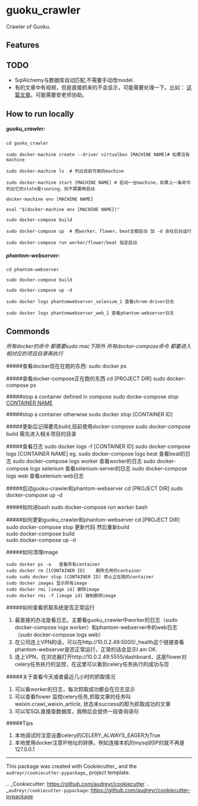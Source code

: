 # guoku_crawler

Crawler of Guoku.


Features
--------

TODO
--------

* SqlAlchemy与数据库自动匹配,不需要手动改model.
* 有的文章中有视频，但是直接抓来的不会显示，可能需要处理一下。比如：
  [这篇文章](http://www.guoku.com/articles/4553/)。可能需要安老师协助。


How to run locally
--------

##### guoku_crawler:

    cd guoku_crawler 
    
    sudo docker-machine create --driver virtualbox [MACHINE NAME]# 如果没有machine

    sudo docker-machine ls  # 列出目前可用的machine
    
    sudo docker-machine start [MACHINE NAME] # 启动一台machine，如果上一条命令列出它的state是running，则不需要再启动
    
    docker-machine env [MACHINE NAME]
    
    eval "$(docker-machine env [MACHINE NAME])"
    
    sudo docker-compose build
    
    sudo docker-compose up  # 把worker、flower、beat全都启动 加 -d 会在后台运行
    
    sudo docker-compose run worker/flower/beat 指定启动

##### phantom-webserver:
    cd phantom-webserver
    
    sudo docker-compose build
    
    sudo docker-compose up -d
    
    sudo docker logs phantomwebserver_selenium_1 查看chrom-driver日志
    
    sudo docker logs phantomwebserver_web_1 查看phantom-webserver日志

Commonds
--------


*所有docker的命令 都需要sudo mac下除外*
*所有docker-compose命令 都要进入相对应的项目目录再执行*

#####查看docker现在在跑的东西:
    sudo docker ps
    
#####查看docker-compose正在跑的东西
    cd [PROJECT DIR]
    sudo docker-compose ps
    
#####stop a container defined in compose
    sudo docke-compose stop [CONTAINER NAME](上一条命令的结果中第一列)
    
#####stop a container otherwise
    sudo docker stop [CONTAINER ID]

#####更新后记得要先build,目前使用docker-compose
    sudo docker-compose build   需先进入相关项目的目录


#####查看日志
    sudo docker logs -f [CONTAINER ID]
    sudo docker-compose logs [CONTAINER NAME]
    eg. sudo docker-compose logs beat 查看beat的日志
        sudo docker-compose logs worker 查看worker的日志
        sudo docker-compose logs selenium 查看selenium-server的日志
        sudo docker-compose logs web  查看selenium web日志
    
#####启动guoku-crawler和phantom-webserver
    cd [PROJECT DIR]
    sudo docker-compose up -d
    
#####如何进bash
    sudo docker-compose run worker bash
    
#####如何更新guoku_crawler和phantom-webserver
    cd [PROJECT DIR]    
    sudo docker-compose stop 
    更新代码 然后重新build  
    sudo docker-compose build   
    sudo docker-compose up -d

#####如何清理image

    sudo docker ps -a   查看所有container
    sudo docker rm [[CONTAINER ID]    删除无用的container
    sudo sudo docker stop [CONTAINER ID] 停止正在跑的container
    sudo docker images 显示所有image
    sudo docker rmi [image id] 删除image
    sudo docker rmi -f [image id] 强制删除image
    
#####如何查看抓取系统是否正常运行
1. 最直接的办法是看日志，主要看guoku_crawler中worker的日志（sudo docker-compose logs worker）和phantom-webserver中的web日志（sudo docker-compose logs web）
2. 在公司连上VPN的话，可以在http://10.0.2.49:5000/_health这个链接查看phantom-webserver是否正常运行，正常的话会显示I am OK.
3. 连上VPN，在浏览器打开http://10.0.2.49:5555/dashboard，这是flower对celery任务执行的监控，在这里可以看到celery任务执行的成功与否

#####关于查看今天或者最近几小时的抓取情况
1. 可以看worker的日志，每次抓取成功都会在日志显示
2. 可以查看flower 监控celery任务,抓取文章的任务叫weixin.crawl_weixin_article, 状态未success的即为抓取成功的文章
3. 可以写SQL直接查数据库，我稍后会提供一段查询语句

    
    
#####Tips
1. 本地调试时注意设置celery的CELERY_ALWAYS_EAGER为True
2. 本地使用docker注意IP地址的转换，例如连接本机的mysql的IP的就不再是127.0.0.1

    
---    
This package was created with Cookiecutter_ and the `audreyr/cookiecutter-pypackage`_ project template.

.. _Cookiecutter: https://github.com/audreyr/cookiecutter
.. _`audreyr/cookiecutter-pypackage`: https://github.com/audreyr/cookiecutter-pypackage
